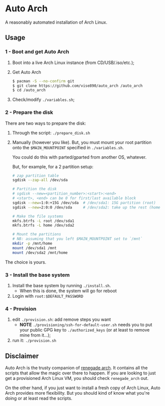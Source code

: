 # Auto Arch

A reasonably automated installation of Arch Linux.

## Usage

### 1 - Boot and get Auto Arch

1. Boot into a live Arch Linux instance (from CD/USB/.iso/etc.);

2. Get Auto Arch

   ```bash
   $ pacman -S --no-confirm git
   $ git clone https://github.com/vise890/auto_arch /auto_arch
   $ cd /auto_arch
   ```
3. Check/modify `./variables.sh`;


### 2 - Prepare the disk

There are two ways to prepare the disk:

1. Through the script: `./prepare_disk.sh`
2. Manually (however you like). But, you must mount your root partition onto
   the `$MAIN_MOUNTPOINT` specified in `./variables.sh`.

   You could do this with parted/gparted from another OS, whatever.

   But, for example, for a 2 partition setup:
   ```bash
   # zap partition table
   sgdisk --zap-all /dev/sda

   # Partition the disk
   # sgdisk --new=<partition_number>:<start>:<end>
   # <start>, <end> can be 0 for first/last available block
   sgdisk --new=1:0:+15G /dev/sda  # /dev/sda1: 15G partition (root)
   sgdisk --new=2:0:0 /dev/sda     # /dev/sda2: take up the rest (home)

   # Make the file systems
   mkfs.btrfs -L root /dev/sda1
   mkfs.btrfs -L home /dev/sda2

   # Mount the partitions
   # NB: assuming that you left $MAIN_MOUNTPOINT set to `/mnt`
   mkdir -p /mnt/home
   mount /dev/sda1 /mnt
   mount /dev/sda2 /mnt/home
   ```

The choice is yours.


### 3 - Install the base system

1. Install the base system by running `./install.sh`.
   - When this is done, the system will go for reboot
2. Login with `root:$DEFAULT_PASSWORD`


### 4 - Provision

1. edit `./provision.sh`: add remove steps you want
   - **NOTE** `./provisioning/ssh-for-default-user.sh` needs you to put your
     public GPG key to `./authorized_keys` (or at least to remove mine from
     it...);
2. run it: `./provision.sh`

## Disclaimer

Auto Arch is the trusty companion of [renegade
arch](https://github.com/vise890/renegade_arch). It contains all the scripts
that allow the magic over there to happen. If you are looking to just get a
provisioned Arch Linux VM, you should check `renegade_arch` out.

On the other hand, if you just want to install a fresh copy of Arch Linux, Auto
Arch provides more flexibility. But you should kind of know what you're doing
or at least read the scripts.

